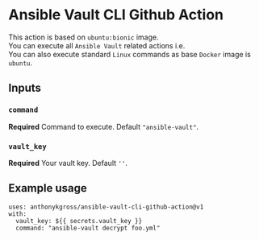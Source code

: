 # Ansible Vault CLI Github Action

This action is based on `ubuntu:bionic` image.  
You can execute all `Ansible Vault` related actions i.e.  
You can also execute standard `Linux` commands as base `Docker` image is `ubuntu`.

## Inputs

### `command`

**Required** Command to execute. Default `"ansible-vault"`.

### `vault_key`

**Required** Your vault key. Default `''`.

## Example usage

```
uses: anthonykgross/ansible-vault-cli-github-action@v1
with:
  vault_key: ${{ secrets.vault_key }}
  command: "ansible-vault decrypt foo.yml"
```
